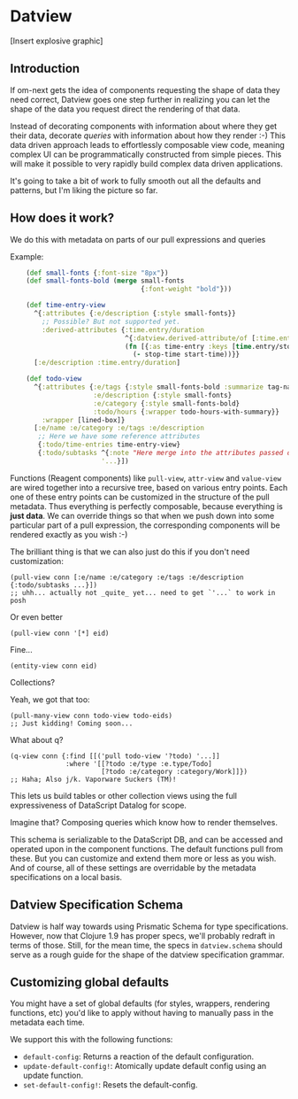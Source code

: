 # Datview

[Insert explosive graphic]



## Introduction

If om-next gets the idea of components requesting the shape of data they need correct, Datview goes one step further in realizing you can let the shape of the data you request direct the rendering of that data.

Instead of decorating components with information about where they get their data, decorate _queries_ with information about how they render :-)
This data driven approach leads to effortlessly composable view code, meaning complex UI can be programmatically constructed from simple pieces.
This will make it possible to very rapidly build complex data driven applications.

It's going to take a bit of work to fully smooth out all the defaults and patterns, but I'm liking the picture so far.


## How does it work?

We do this with metadata on parts of our pull expressions and queries

Example:


```clj
    (def small-fonts {:font-size "8px"})
    (def small-fonts-bold (merge small-fonts
                                 {:font-weight "bold"}))

    (def time-entry-view
      ^{:attributes {:e/description {:style small-fonts}}
        ;; Possible? But not supported yet.
        :derived-attributes {:time.entry/duration
                             ^{:datview.derived-attribute/of [:time.entry/stop-time :time.entry/start-time]}
                             (fn [{:as time-entry :keys [time.entry/stop-time time.entry/start-time]}]
                               (- stop-time start-time))}}
      [:e/description :time.entry/duration]

    (def todo-view
      ^{:attributes {:e/tags {:style small-fonts-bold :summarize tag-name-fn}
                     :e/description {:style small-fonts}
                     :e/category {:style small-fonts-bold}
                     :todo/hours {:wrapper todo-hours-with-summary}}
        :wrapper [lined-box]}
      [:e/name :e/category :e/tags :e/description
       ;; Here we have some reference attributes
       {:todo/time-entries time-entry-view}
       {:todo/subtasks ^{:note "Here merge into the attributes passed down recursively"}
                       '...}])
```


Functions (Reagent components) like `pull-view`, `attr-view` and `value-view` are wired together into a recursive tree, based on various entry points.
Each one of these entry points can be customized in the structure of the pull metadata.
Thus everything is perfectly composable, because everything is **just data**.
We can override things so that when we push down into some particular part of a pull expression, the corresponding components will be rendered exactly as you wish :-)

The brilliant thing is that we can also just do this if you don't need customization:

    (pull-view conn [:e/name :e/category :e/tags :e/description {:todo/subtasks ...}])
    ;; uhh... actually not _quite_ yet... need to get `'...` to work in posh

Or even better

    (pull-view conn '[*] eid)

Fine...

    (entity-view conn eid)

Collections?

Yeah, we got that too:

    (pull-many-view conn todo-view todo-eids)
    ;; Just kidding! Coming soon...

What about q?

    (q-view conn {:find [[('pull todo-view '?todo) '...]]
                  :where '[[?todo :e/type :e.type/Todo]
                           [?todo :e/category :category/Work]]})
    ;; Haha; Also j/k. Vaporware Suckers (TM)!

This lets us build tables or other collection views using the full expressiveness of DataScript Datalog for scope.

Imagine that?
Composing queries which know how to render themselves.

This schema is serializable to the DataScript DB, and can be accessed and operated upon in the component functions.
The default functions pull from these.
But you can customize and extend them more or less as you wish.
And of course, all of these settings are overridable by the metadata specifications on a local basis.


## Datview Specification Schema

Datview is half way towards using Prismatic Schema for type specifications.
However, now that Clojure 1.9 has proper specs, we'll probably redraft in terms of those.
Still, for the mean time, the specs in `datview.schema` should serve as a rough guide for the shape of the datview specification grammar.


## Customizing global defaults

You might have a set of global defaults (for styles, wrappers, rendering functions, etc) you'd like to apply without having to manually pass in the metadata each time.

We support this with the following functions:

* `default-config`: Returns a reaction of the default configuration.
* `update-default-config!`: Atomically update default config using an update function.
* `set-default-config!`: Resets the default-config.



